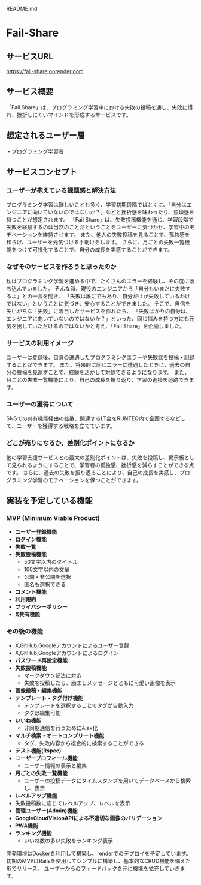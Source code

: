 README.md
# Fail-Share

## サービスURL
https://fail-share.onrender.com

## サービス概要
「Fail Share」は、プログラミング学習中における失敗の投稿を通し、失敗に慣れ、挫折しにくいマインドを形成するサービスです。

## 想定されるユーザー層
・プログラミング学習者

## サービスコンセプト
### ユーザーが抱えている課題感と解決方法
プログラミング学習は難しいことも多く、学習初期段階ではとくに、「自分はエンジニアに向いていないのではないか？」などと挫折感を味わったり、焦燥感を持つことが想定されます。
「Fail Share」は、失敗投稿機能を通じ、学習段階で失敗を経験するのは当然のことだということをユーザーに気づかせ、学習中のモチベーションを維持させます。
また、他人の失敗投稿を見ることで、孤独感を和らげ、ユーザーを元気づける手助けをします。
さらに、月ごとの失敗一覧機能をつけて可視化することで、自分の成長を実感することができます。

### なぜそのサービスを作ろうと思ったのか
私はプログラミング学習を進める中で、たくさんのエラーを経験し、その度に落ち込んでいました。
そんな時、現役のエンジニアから「自分もいまだに失敗するよ」との一言を聞き、
「失敗は誰にでもあり、自分だけが失敗しているわけではない」ということに気づき、安心することができました。
そこで、自信を失いがちな「失敗」に着目したサービスを作れたら、
「失敗ばかりの自分は、エンジニアに向いていないのではないか？」といった、同じ悩みを持つ方にも元気を出していただけるのではないかと考え、「Fail Share」を企画しました。

### サービスの利用イメージ
ユーザーは登録後、自身の遭遇したプログラミングエラーや失敗談を投稿・記録することができます。
また、将来的に同じエラーに遭遇したときに、過去の自分の投稿を見返すことで、経験を活かして対処できるようになります。
また、月ごとの失敗一覧機能により、自己の成長を振り返り、学習の進捗を追跡できます。

### ユーザーの獲得について
SNSでの共有機能経由の拡散、関連するLT会をRUNTEQ内で企画するなどして、ユーザーを獲得する戦略を立てています。

### どこが売りになるか、差別化ポイントになるか
他の学習支援サービスとの最大の差別化ポイントは、失敗を投稿し、掲示板として見られるようにすることで、学習者の孤独感、挫折感を減らすことができる点です。
さらに、過去の失敗を振り返ることにより、自己の成長を実感し、プログラミング学習のモチベーションを保つことができます。

## 実装を予定している機能
### MVP (Minimum Viable Product)
- **ユーザー登録機能**
- **ログイン機能**
- **失敗一覧**
- **失敗投稿機能**
  - 50文字以内のタイトル
  - 100文字以内の文章
  - 公開・非公開を選択
  - 匿名も選択できる
- **コメント機能**
- **利用規約**
- **プライバシーポリシー**
- **X共有機能**
  
### その後の機能
- X,GitHub,Googleアカウントによるユーザー登録
- X,GitHub,Googleアカウントによるログイン
- **パスワード再設定機能**
- **失敗投稿機能**
  - マークダウン記法に対応
  - 失敗を投稿したら、励ましメッセージとともに可愛い画像を表示
- **画像投稿・編集機能**
- **テンプレート・タグ付け機能**
  - テンプレートを選択することでタグが自動入力
  - タグは編集可能
- **いいね機能**
  - 非同期通信を行うためにAjax化
- **マルチ検索・オートコンプリート機能**
  - タグ、失敗内容から複合的に検索することができる
- **テスト機能(Rspec)**
- **ユーザープロフィール機能**
  - ユーザー情報の表示と編集
- **月ごとの失敗一覧機能**
  - ユーザーの投稿データにタイムスタンプを用いてデータベースから検索し、表示
- **レベルアップ機能**
- 失敗投稿数に応じてレベルアップ、レベルを表示
- **管理ユーザー(Admin)機能**
- **GoogleCloudVisionAPIによる不適切な画像のバリデーション**
- **PWA機能**
- **ランキング機能**
  - いいね数の多い失敗をランキング表示

開発環境はDockerを利用して構築し、renderでのデプロイを予定しています。
初期のMVPはRailsを使用してシンプルに構築し、基本的なCRUD機能を備えた形でリリース。
ユーザーからのフィードバックを元に機能を拡充していきます。
